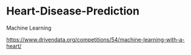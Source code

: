 # Heart-Disease-Prediction
Machine Learning


https://www.drivendata.org/competitions/54/machine-learning-with-a-heart/
